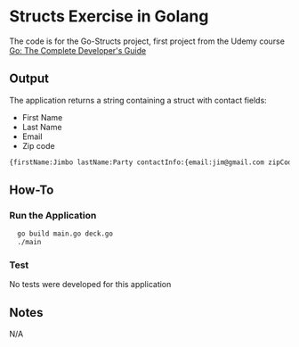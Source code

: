 # Structs Exercise in Golang

The code is for the Go-Structs project, first project from the Udemy course [Go: The Complete Developer's Guide](https://www.udemy.com/course/go-the-complete-developers-guide/)

## Output

The application returns a string containing a struct with contact fields:
- First Name
- Last Name
- Email
- Zip code

```bash
{firstName:Jimbo lastName:Party contactInfo:{email:jim@gmail.com zipCode:94000}}
```

## How-To

### Run the Application

```bash
  go build main.go deck.go
  ./main
```

### Test

No tests were developed for this application

## Notes

N/A
